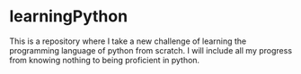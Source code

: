 # learningPython
This is a repository where I take a new challenge of learning the programming language of python from scratch. I will include all my progress from knowing nothing to being proficient in python.
